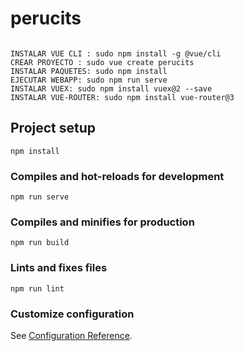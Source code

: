 # perucits
```

INSTALAR VUE CLI : sudo npm install -g @vue/cli
CREAR PROYECTO : sudo vue create perucits
INSTALAR PAQUETES: sudo npm install
EJECUTAR WEBAPP: sudo npm run serve
INSTALAR VUEX: sudo npm install vuex@2 --save
INSTALAR VUE-ROUTER: sudo npm install vue-router@3
```

## Project setup
```
npm install
```

### Compiles and hot-reloads for development
```
npm run serve
```

### Compiles and minifies for production
```
npm run build
```

### Lints and fixes files
```
npm run lint
```

### Customize configuration
See [Configuration Reference](https://cli.vuejs.org/config/).
